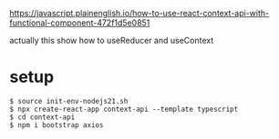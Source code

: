 https://javascript.plainenglish.io/how-to-use-react-context-api-with-functional-component-472f1d5e0851


actually this show how to useReducer and useContext

# setup
```
$ source init-env-nodejs21.sh
$ npx create-react-app context-api --template typescript
$ cd context-api
$ npm i bootstrap axios
```

